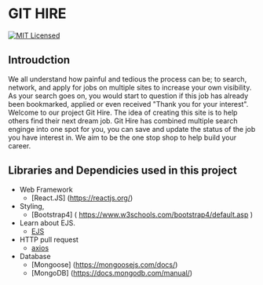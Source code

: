 # GIT HIRE
[![MIT Licensed](https://img.shields.io/badge/license-MIT-blue.svg)](LICENSE)


## Introudction

We all understand how painful and tedious the process can be; to search, network, and apply for jobs on multiple sites to increase your own visibility. As your search goes on, you would start to question if this job has already been bookmarked, applied or even received "Thank you for your interest". Welcome to our project Git Hire. The idea of creating this site is to help others find their next dream job. Git Hire has combined multiple search enginge into one spot for you, you can save and update the status of the job you have interest in. We aim to be the one stop shop to help build your career.

## Libraries and Dependicies used in this project

* Web Framework
    * [React.JS] (https://reactjs.org/)
* Styling, 
    * [Bootstrap4] ( https://www.w3schools.com/bootstrap4/default.asp )
* Learn about EJS.
    * [EJS](https://www.npmjs.com/package/ejs)
* HTTP pull request
    * [axios](http://zetcode.com/javascript/axios/)
* Database
    * [Mongoose] (https://mongoosejs.com/docs/)
    * [MongoDB] (https://docs.mongodb.com/manual/)
